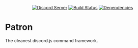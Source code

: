<div align="center">
    <a href="https://discord.gg/gvyma7H"><img src="https://discordapp.com/api/guilds/290759415362224139/embed.png" alt="Discord Server" /></a>
    <a href="https://travis-ci.org/RealBlazeIt/patron"><img src="https://travis-ci.org/RealBlazeIt/patron.svg?branch=master" alt="Build Status" /></a>
    <a href="https://david-dm.org/RealBlazeIt/patron"><img src="https://david-dm.org/RealBlazeIt/patron.svg" alt="Dependencies" /></a>
</div>

# Patron

The cleanest discord.js command framework.
